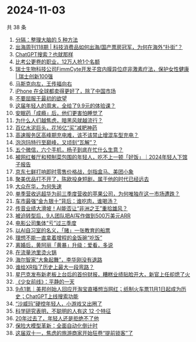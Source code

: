 # 2024-11-03

共 38 条

<!-- BEGIN 36KR -->
<!-- 最后更新时间 2024-11-03 12:01:01 +0800 -->
1. [分隔：整理大脑的 5 种方法](https://36kr.com/p/3005152583081735)
1. [出海周刊118期 | 科技消费品如何出海/国产票房冠军，为何在海外“扑街”？](https://36kr.com/p/3017614553982467)
1. [ChatGPT搜索？也就那样](https://36kr.com/p/3018929703658759)
1. [比考公更卷的职业，12万人抢1个名额](https://36kr.com/p/3019087404967431)
1. [瑞士生物科技公司FimmCyte开发子宫内膜异位症非激素疗法，保护女性健康 | 瑞士创新100强](https://36kr.com/p/3018849038087301)
1. [马斯克向左，王传福向右](https://36kr.com/p/3018526952711688)
1. [iPhone 在全球都卖得更好了，除了中国市场](https://36kr.com/p/3019076895548937)
1. [不要屈服于最初的欲望](https://36kr.com/p/3010700281373959)
1. [这届年轻人的周末，全给了9.9元的体验课？](https://36kr.com/p/3019129069876101)
1. [安眠药「成瘾」后，他们更害怕睡觉了](https://36kr.com/p/3017623963575815)
1. [为什么人们越焦虑，暗黑风就越流行？](https://36kr.com/p/3017630962492929)
1. [百亿水泥巨头，花16亿“买”减肥神药](https://36kr.com/p/3019161529624065)
1. [高速服务区高峰期充电难，该不该禁止增混车型充电？](https://36kr.com/p/3019935322514691)
1. [泡泡玛特行至巅峰，又顷刻“瓦解”？](https://36kr.com/p/3017907803370375)
1. [五个微信，六个手机，杨子到底在忙什么生意？](https://36kr.com/p/3017900603319556)
1. [被网红餐厅和预制菜包围的年轻人，吃不上一顿「好饭」｜2024年轻人下馆子报告](https://36kr.com/p/3017628112086529)
1. [京东七鲜打响即时零售价格战，剑指盒马、美团小象](https://36kr.com/p/3018557695288578)
1. [聚美优品打不开了，陈欧投身短剧，属于他的时代已经远去](https://36kr.com/p/3017885871203845)
1. [大众在华，为何失速](https://36kr.com/p/3018527017494024)
1. [单季营收远超华为前三季度营收的苹果公司，为何唯独在这一市场遭跌？](https://36kr.com/p/3018514910897416)
1. [车市最强“金九银十”背后：谁吃肉，谁喝汤？](https://36kr.com/p/3017814236148608)
1. [传音业绩大滑坡！AI能否让“非洲之王”重拾雄风？](https://36kr.com/p/3017866022331911)
1. [被迫转型后，9人团队把AI写作做到500万美元ARR](https://36kr.com/p/3017935008048386)
1. [电影公司集体“亏”过三季度](https://36kr.com/p/3017933906601219)
1. [以AI自习室的名义，「赌」一张教育的船票](https://36kr.com/p/3017820521276928)
1. [理想不能一直拿着增程的金饭碗“吃饭”](https://36kr.com/p/3017830385234817)
1. [离婚后，黄阿丽「黄暴」升级：爱看，多说](https://36kr.com/p/3017621222614531)
1. [在流量池里烫火锅](https://36kr.com/p/3017819821041161)
1. [海尔智家“大象起舞”，李华刚没有退路](https://36kr.com/p/3017982716126726)
1. [谁给XR指了历史上最大一段弯路？](https://36kr.com/p/3017830823208192)
1. [星巴克发布新老板上台后的首份财报，糟糕业绩贴脸开大，新官上任却熄了火](https://36kr.com/p/3017855418839939)
1. [《少女前线》：平静的一天](https://36kr.com/p/3017804446672393)
1. [9点1氪｜美邦创始人回应开淘宝直播想当网红；纸制火车票11月1日起成为历史；ChatGPT上线搜索功能](https://36kr.com/p/3017905999914249)
1. [“沙威玛”硬控年轻人，小游戏又出圈了](https://36kr.com/p/3017823671415686)
1. [科学研究表明，不聪明的人有这 12 个特征](https://36kr.com/p/3012350582105602)
1. [20年过去了，年轻人还是拒绝不了他](https://36kr.com/p/3017900502131977)
1. [保险大模型革新：全面自动化倒计时](https://36kr.com/p/3017773838361860)
1. [这届双十一，焦虑的旅游商家开始狂卷“提前锁客”了](https://36kr.com/p/3017602000745605)
<!-- END 36KR -->